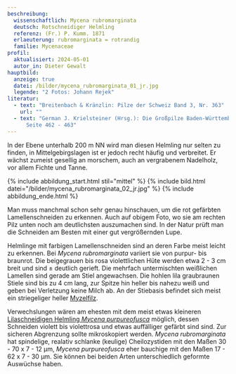 ```yaml
---
beschreibung:
  wissenschaftlich: Mycena rubromarginata
  deutsch: Rotschneidiger Helmling
  referenz: (Fr.) P. Kumm. 1871
  erlaeuterung: rubromarginata = rotrandig
  familie: Mycenaceae
profil:
  aktualisiert: 2024-05-01
  autor_in: Dieter Gewalt
hauptbild:
  anzeige: true
  datei: /bilder/mycena_rubromarginata_01_jr.jpg
  legende: "2 Fotos: Johann Rejek"
literatur:
  - text: "Breitenbach & Kränzlin: Pilze der Schweiz Band 3, Nr. 363"
    url: ""
  - text: "German J. Krielsteiner (Hrsg.): Die Großpilze Baden-Württembergs Band 3,
      Seite 462 - 463"
---
```

In der Ebene unterhalb 200 m NN wird man diesen Helmling nur selten zu finden, in Mittelgebirgslagen ist er jedoch recht häufig und verbreitet. Er wächst zumeist gesellig an morschem, auch an vergrabenem Nadelholz, vor allem Fichte und Tanne.

{% include abbildung_start.html stil="mittel" %}
{% include bild.html datei="/bilder/mycena_rubromarginata_02_jr.jpg" %}
{% include abbildung_ende.html %}

Man muss manchmal schon sehr genau hinschauen, um die rot gefärbten Lamellenschneiden zu erkennen. Auch auf obigem Foto, wo sie am rechten Pilz unten noch am deutlichsten auszumachen sind. In der Natur prüft man die Schneiden am Besten mit einer gut vergrößernden Lupe.

Helmlinge mit farbigen Lamellenschneiden sind an deren Farbe meist leicht zu erkennen. Bei *Mycena rubromarginata* variiert sie von purpur- bis braunrot. Die  beigegrauen bis rosa violettlichen Hüte werden etwa 2 - 3 cm breit und sind ± deutlich gerieft. Die mehrfach untermischten weißlichen Lamellen sind gerade am Stiel angewachsen. Die hohlen lila graubraunen Stiele sind bis zu 4 cm lang, zur Spitze hin heller bis nahezu weiß und geben bei Verletzung keine Milch ab. An der Stiebasis befindet sich meist ein striegeliger heller [Myzelfilz](Myzel "Glossar").

Verwechslungen wären am ehesten mit dem meist etwas kleineren [Lilaschneidigen Helmling *Mycena purpureofusca*](/pilze/mycena-purpureofusca-lilaschneidiger-helmling) möglich, dessen Schneiden violett bis violettrosa und etwas auffälliger gefärbt sind sind. Zur sicheren Abgrenzung sollte mikroskopiert werden. *Mycena rubromarginata* hat spindelige, realativ schlanke (keulige) Cheilozystiden mit den Maßen 30 - 70 x 7 - 12 µm, *Mycena purpureofusca* eher bauchige mit den Maßen 17 - 62 x 7 - 30 µm. Sie können bei beiden Arten unterschiedlich geformte Auswüchse haben.